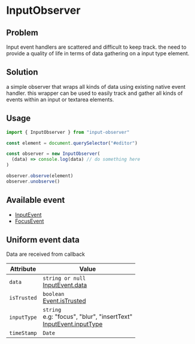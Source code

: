 # InputObserver
## Problem
Input event handlers are scattered and difficult to keep track.
the need to provide a quality of life in terms of data gathering on a input type element.

## Solution
a simple observer that wraps all kinds of data using existing native event handler.
this wrapper can be used to easily track and gather all kinds of events within an input or textarea elements.

## Usage
``` javascript
import { InputObserver } from "input-observer"

const element = document.querySelector("#editor")

const observer = new InputObserver(
  (data) => console.log(data) // do something here
)

observer.observe(element)
observer.unobserve()
```

## Available event
- [InputEvent](https://developer.mozilla.org/en-US/docs/Web/API/InputEvent)
- [FocusEvent](https://developer.mozilla.org/en-US/docs/Web/API/FocusEvent)

## Uniform event data
Data are received from callback

| Attribute   	| Value                                                       	                                                                                              |
|-------------	|------------------------------------------------------------------------------------------------------------------------------------------------------------|
| `data`      	| `string or null`<br>[InputEvent.data](https://developer.mozilla.org/en-US/docs/Web/API/InputEvent/data)                              	                     |
| `isTrusted` 	| `boolean`<br>[Event.isTrusted](https://developer.mozilla.org/en-US/docs/Web/API/Event/isTrusted)                                 	                         |
| `inputType` 	| `string`<br>e.g: "focus", "blur", "insertText"<br>[InputEvent.inputType](https://rawgit.com/w3c/input-events/v1/index.html#interface-InputEvent-Attributes)|
| `timeStamp` 	| `Date`                                       	                                                                                                             |